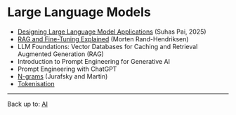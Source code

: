 # Large Language Models

- [Designing Large Language Model Applications](pai2025/index.md) (Suhas Pai, 2025)
- [RAG and Fine-Tuning Explained](RAGFineTuning.md) (Morten Rand-Hendriksen)
- LLM Foundations: Vector Databases for Caching and Retrieval Augmented Generation (RAG)
- Introduction to Prompt Engineering for Generative AI
- Prompt Engineering with ChatGPT
- [N-grams](ngrams.md) (Jurafsky and Martin)
- [Tokenisation](tokenisation.md)

----

Back up to: [AI](../index.md)
